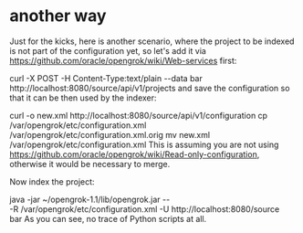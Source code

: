 # another way
Just for the kicks, here is another scenario, where the project to be indexed is not part of the configuration yet, so let's add it via https://github.com/oracle/opengrok/wiki/Web-services first:

curl -X POST -H Content-Type:text/plain --data bar \
    http://localhost:8080/source/api/v1/projects
and save the configuration so that it can be then used by the indexer:

curl -o new.xml http://localhost:8080/source/api/v1/configuration
cp /var/opengrok/etc/configuration.xml /var/opengrok/etc/configuration.xml.orig
mv new.xml /var/opengrok/etc/configuration.xml
This is assuming you are not using https://github.com/oracle/opengrok/wiki/Read-only-configuration, otherwise it would be necessary to merge.

Now index the project:

java -jar ~/opengrok-1.1/lib/opengrok.jar -- \
    -R /var/opengrok/etc/configuration.xml -U http://localhost:8080/source \
    bar
As you can see, no trace of Python scripts at all.